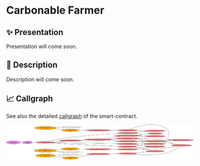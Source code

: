 # Carbonable Farmer

## ✨ Presentation

Presentation will come soon.

## 📖 Description

Description will come soon.

## 📈 Callgraph

See also the detailed [callgraph](../callgraphs/CarbonableFarmer.gv) of the smart-contract.

![callgraph](../callgraphs/CarbonableFarmer.gv.svg)